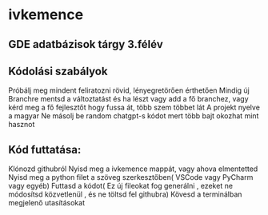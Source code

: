 # ivkemence

## GDE adatbázisok tárgy 3.félév

## Kódolási szabályok

Próbálj meg mindent feliratozni rövid, lényegretörően érthetően
Mindig új Branchre mentsd a változtatást és ha lészt vagy add a fő branchez, vagy kérd meg a fő fejlesztőt hogy fussa át, több szem többet lát
A projekt nyelve a magyar
Ne másolj be random chatgpt-s kódot mert több bajt okozhat mint hasznot

## Kód futtatása:

Klónozd githubról
Nyisd meg a ivkemence mappát, vagy ahova elmentetted
Nyisd meg a python filet a szöveg szerkesztőben( VSCode vagy PyCharm vagy egyéb)
Futtasd a kódot( Ez új fileokat fog generálni , ezeket ne módosítsd közvetlenül , és ne töltsd fel githubra)
Kövesd a terminálban megjelenő utasításokat